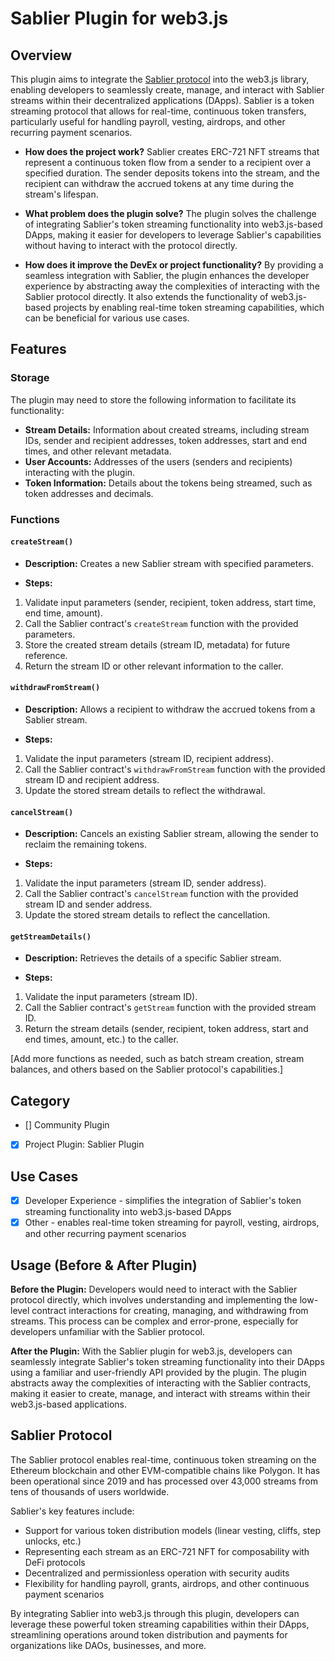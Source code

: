 # Sablier Plugin for web3.js

## Overview

This plugin aims to integrate the [Sablier protocol](https://sablier.com/) into the web3.js library, enabling developers to seamlessly create, manage, and interact with Sablier streams within their decentralized applications (DApps). Sablier is a token streaming protocol that allows for real-time, continuous token transfers, particularly useful for handling payroll, vesting, airdrops, and other recurring payment scenarios.

- **How does the project work?** Sablier creates ERC-721 NFT streams that represent a continuous token flow from a sender to a recipient over a specified duration. The sender deposits tokens into the stream, and the recipient can withdraw the accrued tokens at any time during the stream's lifespan.

- **What problem does the plugin solve?** The plugin solves the challenge of integrating Sablier's token streaming functionality into web3.js-based DApps, making it easier for developers to leverage Sablier's capabilities without having to interact with the protocol directly.

- **How does it improve the DevEx or project functionality?** By providing a seamless integration with Sablier, the plugin enhances the developer experience by abstracting away the complexities of interacting with the Sablier protocol directly. It also extends the functionality of web3.js-based projects by enabling real-time token streaming capabilities, which can be beneficial for various use cases.

## Features

### Storage

The plugin may need to store the following information to facilitate its functionality:

- **Stream Details:** Information about created streams, including stream IDs, sender and recipient addresses, token addresses, start and end times, and other relevant metadata.
- **User Accounts:** Addresses of the users (senders and recipients) interacting with the plugin.
- **Token Information:** Details about the tokens being streamed, such as token addresses and decimals.

### Functions

#### `createStream()`

- **Description:** Creates a new Sablier stream with specified parameters.

- **Steps:**

 1. Validate input parameters (sender, recipient, token address, start time, end time, amount).
 2. Call the Sablier contract's `createStream` function with the provided parameters.
 3. Store the created stream details (stream ID, metadata) for future reference.
 4. Return the stream ID or other relevant information to the caller.

#### `withdrawFromStream()`

- **Description:** Allows a recipient to withdraw the accrued tokens from a Sablier stream.

- **Steps:**

 1. Validate the input parameters (stream ID, recipient address).
 2. Call the Sablier contract's `withdrawFromStream` function with the provided stream ID and recipient address.
 3. Update the stored stream details to reflect the withdrawal.

#### `cancelStream()`

- **Description:** Cancels an existing Sablier stream, allowing the sender to reclaim the remaining tokens.

- **Steps:**

 1. Validate the input parameters (stream ID, sender address).
 2. Call the Sablier contract's `cancelStream` function with the provided stream ID and sender address.
 3. Update the stored stream details to reflect the cancellation.

#### `getStreamDetails()`

- **Description:** Retrieves the details of a specific Sablier stream.

- **Steps:**

 1. Validate the input parameters (stream ID).
 2. Call the Sablier contract's `getStream` function with the provided stream ID.
 3. Return the stream details (sender, recipient, token address, start and end times, amount, etc.) to the caller.

[Add more functions as needed, such as batch stream creation, stream balances, and others based on the Sablier protocol's capabilities.]

## Category

- [] Community Plugin
- [x] Project Plugin: Sablier Plugin

## Use Cases

- [x] Developer Experience - simplifies the integration of Sablier's token streaming functionality into web3.js-based DApps
- [x] Other - enables real-time token streaming for payroll, vesting, airdrops, and other recurring payment scenarios

## Usage (Before & After Plugin)

**Before the Plugin:**
Developers would need to interact with the Sablier protocol directly, which involves understanding and implementing the low-level contract interactions for creating, managing, and withdrawing from streams. This process can be complex and error-prone, especially for developers unfamiliar with the Sablier protocol.

**After the Plugin:**
With the Sablier plugin for web3.js, developers can seamlessly integrate Sablier's token streaming functionality into their DApps using a familiar and user-friendly API provided by the plugin. The plugin abstracts away the complexities of interacting with the Sablier contracts, making it easier to create, manage, and interact with streams within their web3.js-based applications.

## Sablier Protocol

The Sablier protocol enables real-time, continuous token streaming on the Ethereum blockchain and other EVM-compatible chains like Polygon. It has been operational since 2019 and has processed over 43,000 streams from tens of thousands of users worldwide.

Sablier's key features include:

- Support for various token distribution models (linear vesting, cliffs, step unlocks, etc.)
- Representing each stream as an ERC-721 NFT for composability with DeFi protocols
- Decentralized and permissionless operation with security audits
- Flexibility for handling payroll, grants, airdrops, and other continuous payment scenarios

By integrating Sablier into web3.js through this plugin, developers can leverage these powerful token streaming capabilities within their DApps, streamlining operations around token distribution and payments for organizations like DAOs, businesses, and more.
